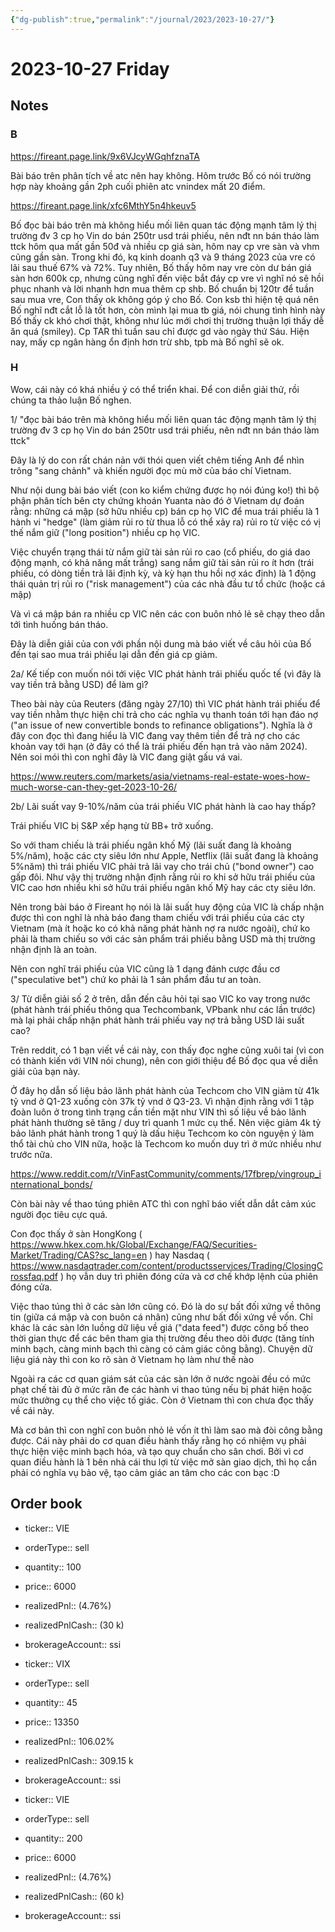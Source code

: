 ```yaml
---
{"dg-publish":true,"permalink":"/journal/2023/2023-10-27/"}
---
```


# 2023-10-27 Friday

## Notes

### B

<https://fireant.page.link/9x6VJcyWGqhfznaTA>

Bài báo trên phân tích về atc nên hay không. Hôm trước Bố có nói trường hợp này khoảng gần 2ph cuối phiên atc vnindex mất 20 điểm.

<https://fireant.page.link/xfc6MthY5n4hkeuv5>

Bố đọc bài báo trên mà không hiểu mối liên quan tác động mạnh tâm lý thị trường đv 3 cp họ Vin do bán 250tr usd trái phiếu, nên nđt nn bán tháo làm ttck hôm qua mất gần 50đ và nhiều cp giá sàn, hôm nay cp vre sàn và vhm cũng gần sàn. Trong khi đó, kq kinh doanh q3 và 9 tháng 2023 của vre có lãi sau thuế 67% và 72%. Tuy nhiên, Bố thấy hôm nay vre còn dư bán giá sàn hơn 600k cp, nhưng cũng nghĩ đến việc bắt đáy cp vre vì nghĩ nó sẽ hồi phục nhanh và lời nhanh hơn mua thêm cp shb. Bố chuẩn bị 120tr để tuần sau mua vre, Con thấy ok không góp ý cho Bố. Con ksb thì hiện tệ quá nên Bố nghĩ nđt cắt lỗ là tốt hơn, còn mình lại mua tb giá, nói chung tình hình này Bố thấy ck khó chơi thật, không như lúc mới chơi thị trường thuận lợi thấy dễ ăn quá (smiley).
Cp TAR thì tuần sau chỉ được gd vào ngày thứ Sáu.
Hiện nay, mấy cp ngân hàng ổn định hơn trừ shb, tpb mà Bố nghĩ sẽ ok.

### H

Wow, cái này có khá nhiều ý có thể triển khai. Để con diễn giải thử, rồi chúng ta thảo luận Bố nghen.

1/ "đọc bài báo trên mà không hiểu mối liên quan tác động mạnh tâm lý thị trường đv 3 cp họ Vin do bán 250tr usd trái phiếu, nên nđt nn bán tháo làm ttck"

Đây là lý do con rất chán nản với thói quen viết chêm tiếng Anh để nhìn trông "sang chảnh" và khiến người đọc mù mờ của báo chí Vietnam.

Như nội dung bài báo viết (con ko kiểm chứng được họ nói đúng ko!) thì bộ phận phân tích bên cty chứng khoán Yuanta nào đó ở Vietnam dự đoán rằng: những cá mập (sở hữu nhiều cp) bán cp họ VIC để mua trái phiếu là 1 hành vi "hedge" (làm giảm rủi ro từ thua lỗ có thể xảy ra) rủi ro từ việc có vị thế nắm giữ ("long position") nhiều cp họ VIC.

Việc chuyển trạng thái từ nắm giữ tài sản rủi ro cao (cổ phiếu, do giá dao động mạnh, có khả năng mất trắng) sang nắm giữ tài sản rủi ro ít hơn (trái phiếu, có dòng tiền trả lãi định kỳ, và kỳ hạn thu hồi nợ xác định) là 1 động thái quản trị rủi ro ("risk management") của các nhà đầu tư tổ chức (hoặc cá mập)

Và vì cá mập bán ra nhiều cp VIC nên các con buôn nhỏ lẻ sẽ chạy theo dẫn tới tình huống bán tháo. 

Đây là diễn giải của con với phần nội dung mà báo viết về câu hỏi của Bố đến tại sao mua trái phiếu lại dẫn đến giá cp giảm.

2a/ Kế tiếp con muốn nói tới việc VIC phát hành trái phiếu quốc tế (vì đây là vay tiền trả bằng USD) để làm gì?

Theo bài này của Reuters (đăng ngày 27/10) thì VIC phát hành trái phiếu để vay tiền nhằm thực hiện chi trả cho các nghĩa vụ thanh toán tới hạn đáo nợ ("an issue of new convertible bonds to refinance obligations"). Nghĩa là ở đây con đọc thì đang hiểu là VIC đang vay thêm tiền để trả nợ cho các khoản vay tới hạn (ở đây có thể là trái phiếu đến hạn trả vào năm 2024). Nên soi mói thì con nghĩ đây là VIC đang giật gấu vá vai.

<https://www.reuters.com/markets/asia/vietnams-real-estate-woes-how-much-worse-can-they-get-2023-10-26/>

2b/ Lãi suất vay 9-10%/năm của trái phiếu VIC phát hành là cao hay thấp?

Trái phiếu VIC bị S&P xếp hạng từ BB+ trở xuống.

So với tham chiếu là trái phiếu ngân khố Mỹ (lãi suất đang là khoảng 5%/năm), hoặc các cty siêu lớn như Apple, Netflix (lãi suất đang là khoảng 5%năm) thì trái phiếu VIC phải trả lãi vay cho trái chủ ("bond owner") cao gấp đôi. Như vậy thị trường nhận định rằng rủi ro khi sở hữu trái phiếu của VIC cao hơn nhiều khi sở hữu trái phiếu ngân khố Mỹ hay các cty siêu lớn.

Nên trong bài báo ở Fireant họ nói là lãi suất huy động của VIC là chấp nhận được thì con nghĩ là nhà báo đang tham chiếu với trái phiếu của các cty Vietnam (mà ít hoặc ko có khả năng phát hành nợ ra nước ngoài), chứ ko phải là tham chiếu so với các sản phẩm trái phiếu bằng USD mà thị trường nhận định là an toàn.

Nên con nghĩ trái phiếu của VIC cũng là 1 dạng đánh cược đầu cơ ("speculative bet") chứ ko phải là 1 sản phẩm đầu tư an toàn.

3/ Từ diễn giải số 2 ở trên, dẫn đến câu hỏi tại sao VIC ko vay trong nước (phát hành trái phiếu thông qua Techcombank, VPbank như các lần trước) mà lại phải chấp nhận phát hành trái phiếu vay nợ trả bằng USD lãi suất cao?

Trên reddit, có 1 bạn viết về cái này, con thấy đọc nghe cũng xuôi tai (vì con có thành kiến với VIN nói chung), nên con giới thiệu để Bố đọc qua về diễn giải của bạn này. 

Ở đây họ dẫn số liệu bảo lãnh phát hành của Techcom cho VIN giảm từ 41k tỷ vnd ở Q1-23 xuống còn 37k tỷ vnd ở Q3-23. Vì nhận định rằng với 1 tập đoàn luôn ở trong tình trạng cần tiền mặt như VIN thì số liệu về bảo lãnh phát hành thường sẽ tăng / duy trì quanh 1 mức cụ thể. Nên việc giảm 4k tỷ bảo lãnh phát hành trong 1 quý là dấu hiệu Techcom ko còn nguyện ý làm thổ tài chủ cho VIN nữa, hoặc là Techcom ko muốn duy trì ở mức nhiều như trước nữa.

<https://www.reddit.com/r/VinFastCommunity/comments/17fbrep/vingroup_international_bonds/>

Còn bài này về thao túng phiên ATC thì con nghĩ báo viết dẫn dắt cảm xúc người đọc tiêu cực quá.

Con đọc thấy ở sàn HongKong ( <https://www.hkex.com.hk/Global/Exchange/FAQ/Securities-Market/Trading/CAS?sc_lang=en> ) hay Nasdaq ( <https://www.nasdaqtrader.com/content/productsservices/Trading/ClosingCrossfaq.pdf> ) họ vẫn duy trì phiên đóng cửa và cơ chế khớp lệnh của phiên đóng cửa.

Việc thao túng thì ở các sàn lớn cũng có. Đó là do sự bất đối xứng về thông tin (giữa cá mập và con buôn cá nhân) cũng như bất đối xứng về vốn. Chỉ khác là các sàn lớn luồng dữ liệu về giá ("data feed") được công bố theo thời gian thực để các bên tham gia thị trường đều theo dõi được (tăng tính minh bạch, càng minh bạch thì càng có cảm giác công bằng). Chuyện dữ liệu giá này thì con ko rõ sàn ở Vietnam họ làm như thế nào

Ngoài ra các cơ quan giám sát của các sàn lớn ở nước ngoài đều có mức phạt chế tài đủ ở mức răn đe các hành vi thao túng nếu bị phát hiện hoặc mức thưởng cụ thể cho việc tố giác. Còn ở Vietnam thì con chưa đọc thấy về cái này.

Mà cơ bản thì con nghĩ con buôn nhỏ lẻ vốn ít thì làm sao mà đòi công bằng được. Cái này phải do cơ quan điều hành thấy rằng họ có nhiệm vụ phải thực hiện việc minh bạch hóa, và tạo quy chuẩn cho sân chơi. Bởi vì cơ quan điều hành là 1 bên nhà cái thu lợi từ việc mở sàn giao dịch, thì họ cần phải có nghĩa vụ bảo vệ, tạo cảm giác an tâm cho các con bạc :D

## Order book

- ticker:: VIE
- orderType:: sell
- quantity:: 100
- price:: 6000
- realizedPnl:: (4.76%)
- realizedPnlCash:: (30 k)
- brokerageAccount:: ssi

- ticker:: VIX
- orderType:: sell
- quantity:: 45
- price:: 13350
- realizedPnl:: 106.02%
- realizedPnlCash:: 309.15 k
- brokerageAccount:: ssi

- ticker:: VIE
- orderType:: sell
- quantity:: 200
- price:: 6000
- realizedPnl:: (4.76%)
- realizedPnlCash:: (60 k)
- brokerageAccount:: ssi
